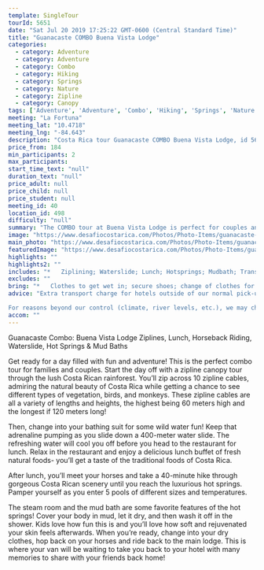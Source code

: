 ```yaml
---
template: SingleTour
tourId: 5651
date: "Sat Jul 20 2019 17:25:22 GMT-0600 (Central Standard Time)"
title: "Guanacaste COMBO Buena Vista Lodge"
categories: 
  - category: Adventure
  - category: Adventure
  - category: Combo
  - category: Hiking
  - category: Springs
  - category: Nature
  - category: Zipline
  - category: Canopy
tags: ['Adventure', 'Adventure', 'Combo', 'Hiking', 'Springs', 'Nature', 'Zipline', 'Canopy']
meeting: "La Fortuna"
meeting_lat: "10.4718"
meeting_lng: "-84.643"
description: "Costa Rica tour Guanacaste COMBO Buena Vista Lodge, id 5651"
price_from: 184
min_participants: 2
max_participants: 
start_time_text: "null"
duration_text: "null"
price_adult: null
price_child: null
price_student: null
meeting_id: 40
location_id: 498
difficulty: "null"
summary: "The COMBO tour at Buena Vista Lodge is perfect for couples and families, giving you the opportunity to try some of the best activities all in one day. Fly like a bird through the rainforest on an exciting zipline canopy tour. Then, get wet and wild as you head down the 400-meter long water slide – people of all ages love this slide! Next, enjoy a delicious buffet lunch before heading on a horseback riding adventure to the hot springs, the perfect place to relax as you c..."
image: "https://www.desafiocostarica.com/Photos/Photo-Items/guanacaste-combo-tour-buena-vista-lodge-canopy--horseback-riding--waterslide--mud-baths-1411509850.jpg"
main_photo: "https://www.desafiocostarica.com/Photos/Photo-Items/guanacaste-combo-tour-buena-vista-lodge-canopy--horseback-riding--waterslide--mud-baths-1411509850.jpg"
featuredImage: "https://www.desafiocostarica.com/Photos/Photo-Items/guanacaste-combo-tour-buena-vista-lodge-canopy--horseback-riding--waterslide--mud-baths-1411509850.jpg"
highlights: ""
highlights2: ""
includes: "*   Ziplining; Waterslide; Lunch; Hotsprings; Mudbath; Transportation to and from your hotel."
excludes: ""
bring: "*   Clothes to get wet in; secure shoes; change of clothes for after the tour; a little extra spending money in case you want to buy some souvenirs and beers; binoculars; camera; sun block; rain gear; binoculars; camera; sun block; mosquito repellent; sun glasses; hat"
advice: "Extra transport charge for hotels outside of our normal pick-up zone. Please inquire to confirm hotel pick-up time and pricing. For Nosara or Punta Islita Beaches: extra charge $30. Departures for tours out of Guanacaste (these times will vary slightly depending on hotel location) Zone 1: Papagayo, Hermosa, Panama, El Coco, Ocotal, Liberia, Four Seasons Departs at 7:15am Zone 2: Brasilito, Langosta, Tamarindo, Conchal, Flamingo, Potrero, Huacas Departs at 6:20am Zone 3: Playa Grande, Hda. Pinilla, Avellanas, Sugar Beach Departs at 6:30am

For reasons beyond our control (climate, river levels, etc.), we may change to a more-suitable tour with an equal or similar adventure-appeal or offer other tour options so you don't miss out on a fun day in Costa Rica. We reserve the right to cancel a trip due to unfavorable conditions & will only run a tour according to our policies. Full refund is given if (on rare occasion) no tour is run. This adventure involves some inherent risk and physical exertion, so you must be in good physical conditions!"
accom: ""
---
```

Guanacaste Combo: Buena Vista Lodge Ziplines, Lunch, Horseback Riding, Waterslide, Hot Springs & Mud Baths

Get ready for a day filled with fun and adventure! This is the perfect combo tour for families and couples. Start the day off with a zipline canopy tour through the lush Costa Rican rainforest. You’ll zip across 10 zipline cables, admiring the natural beauty of Costa Rica while getting a chance to see different types of vegetation, birds, and monkeys. These zipline cables are all a variety of lengths and heights, the highest being 60 meters high and the longest if 120 meters long!

Then, change into your bathing suit for some wild water fun! Keep that adrenaline pumping as you slide down a 400-meter water slide. The refreshing water will cool you off before you head to the restaurant for lunch. Relax in the restaurant and enjoy a delicious lunch buffet of fresh natural foods- you’ll get a taste of the traditional foods of Costa Rica.

After lunch, you’ll meet your horses and take a 40-minute hike through gorgeous Costa Rican scenery until you reach the luxurious hot springs. Pamper yourself as you enter 5 pools of different sizes and temperatures.

The steam room and the mud bath are some favorite features of the hot springs! Cover your body in mud, let it dry, and then wash it off in the shower. Kids love how fun this is and you’ll love how soft and rejuvenated your skin feels afterwards. When you’re ready, change into your dry clothes, hop back on your horses and ride back to the main lodge. This is where your van will be waiting to take you back to your hotel with many memories to share with your friends back home!